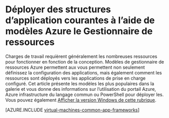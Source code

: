 <properties
   pageTitle="Déployer des structures d’application | Microsoft Azure"
   description="Créer des structures d’application populaires sur Linux et Windows machines virtuelles à l’aide de modèles Azure le Gestionnaire de ressources pour installer Active Directory, Docker et bien d’autres encore."
   services="virtual-machines-linux"
   documentationCenter="virtual-machines"
   authors="squillace"
   manager="timlt"
   editor=""
   tags="azure-resource-manager" />

<tags
   ms.service="virtual-machines-linux"
   ms.devlang="na"
   ms.topic="article"
   ms.tgt_pltfrm="vm-linux"
   ms.workload="infrastructure"
   ms.date="08/29/2016"
   ms.author="rasquill"/>

# <a name="deploy-popular-application-frameworks-using-azure-resource-manager-templates"></a>Déployer des structures d’application courantes à l’aide de modèles Azure le Gestionnaire de ressources

Charges de travail requièrent généralement les nombreuses ressources pour fonctionner en fonction de la conception. Modèles de gestionnaire de ressources Azure permettent aux vous permettent non seulement définissez la configuration des applications, mais également comment les ressources sont déployés vers les applications de prise en charge configuré. Cet article présente les modèles les plus populaires dans la galerie et vous donne des informations sur l’utilisation du portail Azure, Azure infrastructure du langage commun ou PowerShell pour déployer les. Vous pouvez également [Afficher la version Windows de cette rubrique](virtual-machines-windows-app-frameworks.md).

[AZURE.INCLUDE [virtual-machines-common-app-frameworks](../../includes/virtual-machines-common-app-frameworks.md)]
